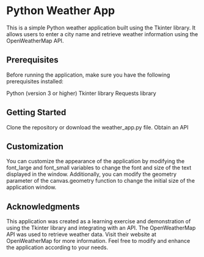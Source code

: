 # Python Weather App
This is a simple Python weather application built using the Tkinter library. It allows users to enter a city name and retrieve weather information using the OpenWeatherMap API.

## Prerequisites
Before running the application, make sure you have the following prerequisites installed:

Python (version 3 or higher)
Tkinter library
Requests library

## Getting Started
Clone the repository or download the weather_app.py file.
Obtain an API 

## Customization
You can customize the appearance of the application by modifying the font_large and font_small variables to change the font and size of the text displayed in the window.
Additionally, you can modify the geometry parameter of the canvas.geometry function to change the initial size of the application window.


## Acknowledgments
This application was created as a learning exercise and demonstration of using the Tkinter library and integrating with an API.
The OpenWeatherMap API was used to retrieve weather data. Visit their website at OpenWeatherMap for more information.
Feel free to modify and enhance the application according to your needs.
